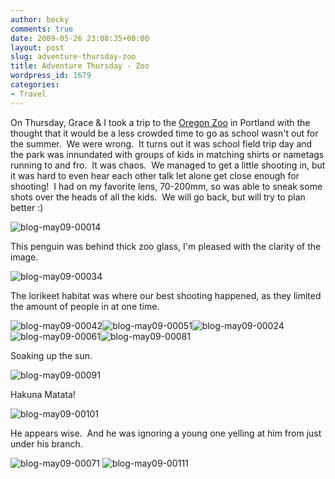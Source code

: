 ```yaml
---
author: becky
comments: true
date: 2009-05-26 23:08:35+00:00
layout: post
slug: adventure-thursday-zoo
title: Adventure Thursday - Zoo
wordpress_id: 1679
categories:
- Travel
---
```


On Thursday, Grace & I took a trip to the [Oregon Zoo](http://www.oregonzoo.org/) in Portland with the thought that it would be a less crowded time to go as school wasn't out for the summer.  We were wrong.  It turns out it was school field trip day and the park was innundated with groups of kids in matching shirts or nametags running to and fro.  It was chaos.  We managed to get a little shooting in, but it was hard to even hear each other talk let alone get close enough for shooting!  I had on my favorite lens, 70-200mm, so was able to sneak some shots over the heads of all the kids.  We will go back, but will try to plan better :)




![blog-may09-00014](http://beta.beckyjenson.com/wp-content/uploads/2009/05/blog-may09-00014.jpg)




This penguin was behind thick zoo glass, I'm pleased with the clarity of the image.




![blog-may09-00034](http://beta.beckyjenson.com/wp-content/uploads/2009/05/blog-may09-00034.jpg)




The lorikeet habitat was where our best shooting happened, as they limited the amount of people in at one time.




![blog-may09-00042](http://beta.beckyjenson.com/wp-content/uploads/2009/05/blog-may09-00042.jpg)![blog-may09-00051](http://beta.beckyjenson.com/wp-content/uploads/2009/05/blog-may09-00051.jpg)![blog-may09-00024](http://beta.beckyjenson.com/wp-content/uploads/2009/05/blog-may09-00024.jpg) ![blog-may09-00061](http://beta.beckyjenson.com/wp-content/uploads/2009/05/blog-may09-00061.jpg)![blog-may09-00081](http://beta.beckyjenson.com/wp-content/uploads/2009/05/blog-may09-00081.jpg)




Soaking up the sun.




![blog-may09-00091](http://beta.beckyjenson.com/wp-content/uploads/2009/05/blog-may09-00091.jpg)




Hakuna Matata!




![blog-may09-00101](http://beta.beckyjenson.com/wp-content/uploads/2009/05/blog-may09-00101.jpg)




He appears wise.  And he was ignoring a young one yelling at him from just under his branch.




![blog-may09-00071](http://beta.beckyjenson.com/wp-content/uploads/2009/05/blog-may09-00071.jpg) ![blog-may09-00111](http://beta.beckyjenson.com/wp-content/uploads/2009/05/blog-may09-00111.jpg)
